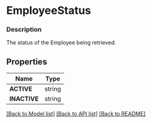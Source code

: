 # EmployeeStatus


### Description

The status of the Employee being retrieved.

## Properties
Name | Type
------------ | -------------
**ACTIVE** | string
**INACTIVE** | string

[[Back to Model list]](../README.md#documentation-for-models) [[Back to API list]](../README.md#documentation-for-api-endpoints) [[Back to README]](../README.md)


